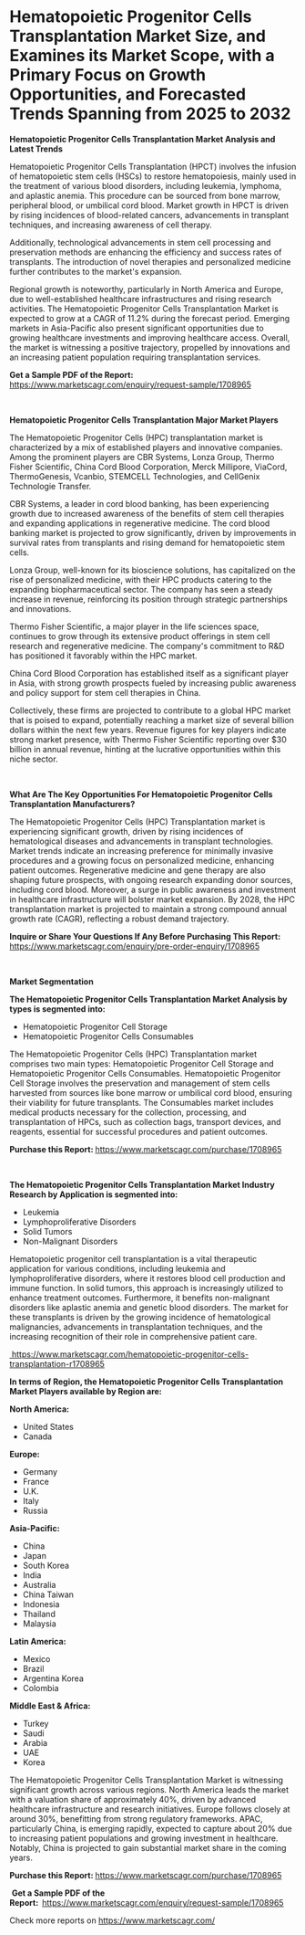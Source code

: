 <p><h1>Hematopoietic Progenitor Cells Transplantation Market Size, and Examines its Market Scope, with a Primary Focus on Growth Opportunities, and Forecasted Trends Spanning from 2025 to 2032</h1></p><p><strong>Hematopoietic Progenitor Cells Transplantation Market Analysis and Latest Trends</strong></p>
<p><p>Hematopoietic Progenitor Cells Transplantation (HPCT) involves the infusion of hematopoietic stem cells (HSCs) to restore hematopoiesis, mainly used in the treatment of various blood disorders, including leukemia, lymphoma, and aplastic anemia. This procedure can be sourced from bone marrow, peripheral blood, or umbilical cord blood. Market growth in HPCT is driven by rising incidences of blood-related cancers, advancements in transplant techniques, and increasing awareness of cell therapy. </p><p>Additionally, technological advancements in stem cell processing and preservation methods are enhancing the efficiency and success rates of transplants. The introduction of novel therapies and personalized medicine further contributes to the market's expansion. </p><p>Regional growth is noteworthy, particularly in North America and Europe, due to well-established healthcare infrastructures and rising research activities. The Hematopoietic Progenitor Cells Transplantation Market is expected to grow at a CAGR of 11.2% during the forecast period. Emerging markets in Asia-Pacific also present significant opportunities due to growing healthcare investments and improving healthcare access. Overall, the market is witnessing a positive trajectory, propelled by innovations and an increasing patient population requiring transplantation services.</p></p>
<p><strong>Get a Sample PDF of the Report:&nbsp;</strong> <a href="https://www.marketscagr.com/enquiry/request-sample/1708965?utm_campaign=2756&utm_medium=2&utm_source=Github&utm_content=ia&utm_term=27032025&utm_id=hematopoietic-progenitor-cells-transplantation">https://www.marketscagr.com/enquiry/request-sample/1708965</a></p>
<p>&nbsp;</p>
<p><strong>Hematopoietic Progenitor Cells Transplantation Major Market Players</strong></p>
<p><p>The Hematopoietic Progenitor Cells (HPC) transplantation market is characterized by a mix of established players and innovative companies. Among the prominent players are CBR Systems, Lonza Group, Thermo Fisher Scientific, China Cord Blood Corporation, Merck Millipore, ViaCord, ThermoGenesis, Vcanbio, STEMCELL Technologies, and CellGenix Technologie Transfer.</p><p>CBR Systems, a leader in cord blood banking, has been experiencing growth due to increased awareness of the benefits of stem cell therapies and expanding applications in regenerative medicine. The cord blood banking market is projected to grow significantly, driven by improvements in survival rates from transplants and rising demand for hematopoietic stem cells.</p><p>Lonza Group, well-known for its bioscience solutions, has capitalized on the rise of personalized medicine, with their HPC products catering to the expanding biopharmaceutical sector. The company has seen a steady increase in revenue, reinforcing its position through strategic partnerships and innovations.</p><p>Thermo Fisher Scientific, a major player in the life sciences space, continues to grow through its extensive product offerings in stem cell research and regenerative medicine. The company's commitment to R&D has positioned it favorably within the HPC market.</p><p>China Cord Blood Corporation has established itself as a significant player in Asia, with strong growth prospects fueled by increasing public awareness and policy support for stem cell therapies in China.</p><p>Collectively, these firms are projected to contribute to a global HPC market that is poised to expand, potentially reaching a market size of several billion dollars within the next few years. Revenue figures for key players indicate strong market presence, with Thermo Fisher Scientific reporting over $30 billion in annual revenue, hinting at the lucrative opportunities within this niche sector.</p></p>
<p>&nbsp;</p>
<p><strong>What Are The Key Opportunities For Hematopoietic Progenitor Cells Transplantation Manufacturers?</strong></p>
<p><p>The Hematopoietic Progenitor Cells (HPC) Transplantation market is experiencing significant growth, driven by rising incidences of hematological diseases and advancements in transplant technologies. Market trends indicate an increasing preference for minimally invasive procedures and a growing focus on personalized medicine, enhancing patient outcomes. Regenerative medicine and gene therapy are also shaping future prospects, with ongoing research expanding donor sources, including cord blood. Moreover, a surge in public awareness and investment in healthcare infrastructure will bolster market expansion. By 2028, the HPC transplantation market is projected to maintain a strong compound annual growth rate (CAGR), reflecting a robust demand trajectory.</p></p>
<p><strong>Inquire or Share Your Questions If Any Before Purchasing This Report:</strong> <a href="https://www.marketscagr.com/enquiry/pre-order-enquiry/1708965?utm_campaign=2756&utm_medium=2&utm_source=Github&utm_content=ia&utm_term=27032025&utm_id=hematopoietic-progenitor-cells-transplantation">https://www.marketscagr.com/enquiry/pre-order-enquiry/1708965</a></p>
<p>&nbsp;</p>
<p><strong>Market Segmentation</strong></p>
<p><strong>The Hematopoietic Progenitor Cells Transplantation Market Analysis by types is segmented into:</strong></p>
<p><ul><li>Hematopoietic Progenitor Cell Storage</li><li>Hematopoietic Progenitor Cells Consumables</li></ul></p>
<p><p>The Hematopoietic Progenitor Cells (HPC) Transplantation market comprises two main types: Hematopoietic Progenitor Cell Storage and Hematopoietic Progenitor Cells Consumables. Hematopoietic Progenitor Cell Storage involves the preservation and management of stem cells harvested from sources like bone marrow or umbilical cord blood, ensuring their viability for future transplants. The Consumables market includes medical products necessary for the collection, processing, and transplantation of HPCs, such as collection bags, transport devices, and reagents, essential for successful procedures and patient outcomes.</p></p>
<p><strong>Purchase this Report:&nbsp;</strong><a href="https://www.marketscagr.com/purchase/1708965?utm_campaign=2756&utm_medium=2&utm_source=Github&utm_content=ia&utm_term=27032025&utm_id=hematopoietic-progenitor-cells-transplantation">https://www.marketscagr.com/purchase/1708965</a></p>
<p>&nbsp;</p>
<p><strong>The Hematopoietic Progenitor Cells Transplantation Market Industry Research by Application is segmented into:</strong></p>
<p><ul><li>Leukemia</li><li>Lymphoproliferative Disorders</li><li>Solid Tumors</li><li>Non-Malignant Disorders</li></ul></p>
<p><p>Hematopoietic progenitor cell transplantation is a vital therapeutic application for various conditions, including leukemia and lymphoproliferative disorders, where it restores blood cell production and immune function. In solid tumors, this approach is increasingly utilized to enhance treatment outcomes. Furthermore, it benefits non-malignant disorders like aplastic anemia and genetic blood disorders. The market for these transplants is driven by the growing incidence of hematological malignancies, advancements in transplantation techniques, and the increasing recognition of their role in comprehensive patient care.</p></p>
<p><a href="https://www.marketscagr.com/hematopoietic-progenitor-cells-transplantation-r1708965?utm_campaign=2756&utm_medium=2&utm_source=Github&utm_content=ia&utm_term=27032025&utm_id=hematopoietic-progenitor-cells-transplantation">&nbsp;https://www.marketscagr.com/hematopoietic-progenitor-cells-transplantation-r1708965</a></p>
<p><strong>In terms of Region, the Hematopoietic Progenitor Cells Transplantation Market Players available by Region are:</strong></p>
<p>
    <p> <strong> North America: </strong>
        <ul>
            <li>United States</li>
            <li>Canada</li>
        </ul>
        </p> 
    <p> <strong> Europe: </strong>
        <ul>
            <li>Germany</li>
            <li>France</li>
            <li>U.K.</li>
            <li>Italy</li>
            <li>Russia</li>
        </ul>
        </p> 
    <p> <strong> Asia-Pacific: </strong>
        <ul>
            <li>China</li>
            <li>Japan</li>
            <li>South Korea</li>
            <li>India</li>
            <li>Australia</li>
            <li>China Taiwan</li>
            <li>Indonesia</li>
            <li>Thailand</li>
            <li>Malaysia</li>
        </ul>
        </p> 
    <p> <strong> Latin America: </strong>
        <ul>
            <li>Mexico</li>
            <li>Brazil</li>
            <li>Argentina Korea</li>
            <li>Colombia</li>
        </ul>
        </p> 
    <p> <strong> Middle East & Africa: </strong>
        <ul>
            <li>Turkey</li>
            <li>Saudi</li>
            <li>Arabia</li>
            <li>UAE</li>
            <li>Korea</li>
        </ul>
    </p>
    </p>
<p><p>The Hematopoietic Progenitor Cells Transplantation Market is witnessing significant growth across various regions. North America leads the market with a valuation share of approximately 40%, driven by advanced healthcare infrastructure and research initiatives. Europe follows closely at around 30%, benefitting from strong regulatory frameworks. APAC, particularly China, is emerging rapidly, expected to capture about 20% due to increasing patient populations and growing investment in healthcare. Notably, China is projected to gain substantial market share in the coming years.</p></p>
<p><strong>Purchase this Report: </strong><a href="https://www.marketscagr.com/purchase/1708965?utm_campaign=2756&utm_medium=2&utm_source=Github&utm_content=ia&utm_term=27032025&utm_id=hematopoietic-progenitor-cells-transplantation">https://www.marketscagr.com/purchase/1708965</a></p>
<p>&nbsp;<strong>Get a Sample PDF of the Report:&nbsp;&nbsp;</strong><a href="https://www.marketscagr.com/enquiry/request-sample/1708965?utm_campaign=2756&utm_medium=2&utm_source=Github&utm_content=ia&utm_term=27032025&utm_id=hematopoietic-progenitor-cells-transplantation">https://www.marketscagr.com/enquiry/request-sample/1708965</a></p>
<p><strong></strong></p>
<p>Check more reports on <a href="https://www.marketscagr.com/?utm_campaign=2756&utm_medium=2&utm_source=Github&utm_content=ia&utm_term=27032025&utm_id=hematopoietic-progenitor-cells-transplantation">https://www.marketscagr.com/</a></p>